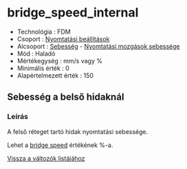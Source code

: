 # bridge\_speed\_internal

* Technológia : FDM
* Csoport : [Nyomtatási beállítások](../../konfig/print_settings.md)
* Alcsoport : [Sebesség](../../konfig/print_settings.md#sebesség) - [Nyomtatási mozgások sebessége](../../konfig/print_settings.md#nyomtatásimozgásoksebessége)
* Mód : Haladó
* Mértékegység : mm/s vagy %
* Minimális érték :  0
* Alapértelmezett érték : 150

## Sebesség a belső hidaknál

### Leírás

A felső réteget tartó hidak nyomtatási sebessége.

Lehet a [bridge speed](../bridge_speed) értékének %-a.

[Vissza a változók listájához](/)

